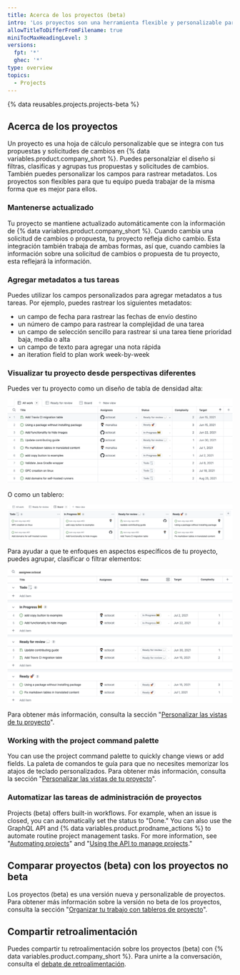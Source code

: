 ```yaml
---
title: Acerca de los proyectos (beta)
intro: 'Los proyectos son una herramienta flexible y personalizable para planear y rastrear el trabajo en {% data variables.product.company_short %}.'
allowTitleToDifferFromFilename: true
miniTocMaxHeadingLevel: 3
versions:
  fpt: '*'
  ghec: '*'
type: overview
topics:
  - Projects
---
```


{% data reusables.projects.projects-beta %}

## Acerca de los proyectos

Un proyecto es una hoja de cálculo personalizable que se integra con tus propuestas y solicitudes de cambios en {% data variables.product.company_short %}. Puedes personalziar el diseño si filtras, clasificas y agrupas tus propuestas y solicitudes de cambios. También puedes personalizar los campos para rastrear metadatos. Los proyectos son flexibles para que tu equipo pueda trabajar de la misma forma que es mejor para ellos.

### Mantenerse actualizado

Tu proyecto se mantiene actualizado automáticamente con la información de {% data variables.product.company_short %}. Cuando cambia una solicitud de cambios o propuesta, tu proyecto refleja dicho cambio. Esta integración también trabaja de ambas formas, así que, cuando cambies la información sobre una solicitud de cambios o propuesta de tu proyecto, esta reflejará la información.

### Agregar metadatos a tus tareas

Puedes utilizar los campos personalizados para agregar metadatos a tus tareas. Por ejemplo, puedes rastrear los siguientes metadatos:

- un campo de fecha para rastrear las fechas de envío destino
- un número de campo para rastrear la complejidad de una tarea
- un campo de selección sencillo para rastrear si una tarea tiene prioridad baja, media o alta
- un campo de texto para agregar una nota rápida
- an iteration field to plan work week-by-week

### Visualizar tu proyecto desde perspectivas diferentes

Puedes ver tu proyecto como un diseño de tabla de densidad alta:

![Tabla de proyectos](/assets/images/help/issues/projects_table.png)

O como un tablero:

![Tablero de proyectos](/assets/images/help/issues/projects_board.png)

Para ayudar a que te enfoques en aspectos específicos de tu proyecto, puedes agrupar, clasificar o filtrar elementos:

![Vista de proyecto](/assets/images/help/issues/project_view.png)

Para obtener más información, consulta la sección "[Personalizar las vistas de tu proyecto](/issues/trying-out-the-new-projects-experience/customizing-your-project-views)".

### Working with the project command palette

You can use the project command palette to quickly change views or add fields. La paleta de comandos te guía para que no necesites memorizar los atajos de teclado personalizados. Para obtener más información, consulta la sección "[Personalizar las vistas de tu proyecto](/issues/trying-out-the-new-projects-experience/customizing-your-project-views)".

### Automatizar las tareas de administración de proyectos

Projects (beta) offers built-in workflows. For example, when an issue is closed, you can automatically set the status to "Done." You can also use the GraphQL API and {% data variables.product.prodname_actions %} to automate routine project management tasks. For more information, see "[Automating projects](/issues/trying-out-the-new-projects-experience/automating-projects)" and "[Using the API to manage projects](/issues/trying-out-the-new-projects-experience/using-the-api-to-manage-projects)."

## Comparar proyectos (beta) con los proyectos no beta

Los proyectos (beta) es una versión nueva y personalizable de proyectos. Para obtener más información sobre la versión no beta de los proyectos, consulta la sección "[Organizar tu trabajo con tableros de proyecto](/issues/organizing-your-work-with-project-boards)".

## Compartir retroalimentación

Puedes compartir tu retroalimentación sobre los proyectos (beta) con {% data variables.product.company_short %}. Para unirte a la conversación, consulta el [debate de retroalimentación](https://github.com/github/feedback/discussions/categories/issues-feedback).
